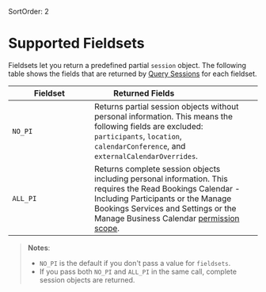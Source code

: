 SortOrder: 2
# Supported Fieldsets

Fieldsets let you return a predefined partial `session` object.
The following table shows the fields that are returned by [Query Sessions](#query-sessions) for each fieldset.

| <div style="width:150px">Fieldset</div>          | <div style="width:200px">Returned Fields</div>          |
| --------------- | --------------------------------------------- |
| `NO_PI` | Returns partial session objects without personal information. This means the following fields are excluded: `participants`, `location`, `calendarConference`, and `externalCalendarOverrides`.| 
| `ALL_PI` | Returns complete session objects including personal information. This requires the Read Bookings Calendar - Including Participants or the Manage Bookings Services and Settings or the Manage Business Calendar [permission scope](https://devforum.wix.com/kb/en/article/available-permissions).|

> __Notes__:
> + `NO_PI` is the default if you don't pass a value for `fieldsets`.
> + If you pass both `NO_PI` and `ALL_PI` in the same call, complete session objects are returned.
